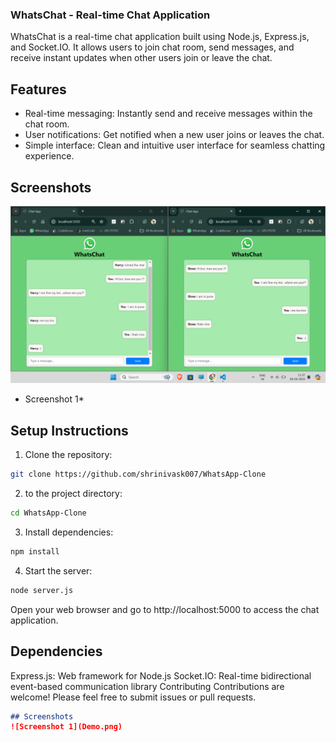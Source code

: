 ### WhatsChat - Real-time Chat Application

WhatsChat is a real-time chat application built using Node.js, Express.js, and Socket.IO. It allows users to join chat room, send messages, and receive instant updates when other users join or leave the chat.

## Features

- Real-time messaging: Instantly send and receive messages within the chat room.
- User notifications: Get notified when a new user joins or leaves the chat.
- Simple interface: Clean and intuitive user interface for seamless chatting experience.

## Screenshots

![Screenshot 1](Demo.png)
* Screenshot 1*


## Setup Instructions

1. Clone the repository:

```bash
git clone https://github.com/shrinivask007/WhatsApp-Clone
```

2. to the project directory:
```bash
cd WhatsApp-Clone
```
3. Install dependencies:
```bash
npm install
```
4. Start the server:
```bash
node server.js
```
Open your web browser and go to http://localhost:5000 to access the chat application.
## Dependencies
Express.js: Web framework for Node.js
Socket.IO: Real-time bidirectional event-based communication library
Contributing
Contributions are welcome! Please feel free to submit issues or pull requests.


```markdown
## Screenshots
![Screenshot 1](Demo.png)
